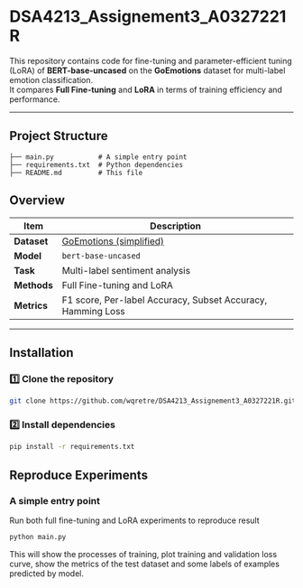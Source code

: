 # DSA4213_Assignement3_A0327221R

This repository contains code for fine-tuning and parameter-efficient tuning (LoRA) of **BERT-base-uncased** on the **GoEmotions** dataset for multi-label emotion classification.  
It compares **Full Fine-tuning** and **LoRA** in terms of training efficiency and performance.

---

## Project Structure
```goemotions-finetune/
├── main.py           # A simple entry point
├── requirements.txt  # Python dependencies
├── README.md         # This file
```

## Overview

| Item | Description |
|------|--------------|
| **Dataset** | [GoEmotions (simplified)](https://huggingface.co/datasets/SetFit/go_emotions) |
| **Model** | `bert-base-uncased` |
| **Task** | Multi-label sentiment analysis |
| **Methods** | Full Fine-tuning and LoRA |
| **Metrics** | F1 score, Per-label Accuracy, Subset Accuracy, Hamming Loss |

---

## Installation

### 1️⃣ Clone the repository
```bash
git clone https://github.com/wqretre/DSA4213_Assignement3_A0327221R.git
```
### 2️⃣ Install dependencies

```bash
pip install -r requirements.txt
```

## Reproduce Experiments

### A simple entry point 
Run both full fine-tuning and LoRA experiments to reproduce result
```bash
python main.py
```
This will show the processes of training, plot training and validation loss curve, show the metrics of the test dataset and some labels of examples predicted by model.

